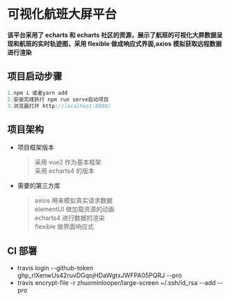 # 可视化航班大屏平台

**该平台采用了 echarts 和 echarts 社区的资源，展示了航班的可视化大屏数据呈现和航班的实时轨迹图，采用 flexible 做成响应式界面,axios 模拟获取远程数据进行渲染**

## 项目启动步骤

```javascript
1.npm i 或者yarn add
2.安装完成执行 npm run serve启动项目
3.浏览器打开 http://localhost:8080/
```

## 项目架构

- 项目框架版本
  > 采用 vue2 作为基本框架  
  > 采用 echarts4 的版本
- 需要的第三方库
  > axios 用来模拟真实请求数据  
  > elementUI 做加载资源的动画  
  > echarts4 进行数据的渲染  
  > flexible 做界面响应式

## CI 部署

- travis login --github-token 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 --pro
- travis encrypt-file -r zhuominlooper/large-screen ~/.ssh/id_rsa --add --pro
